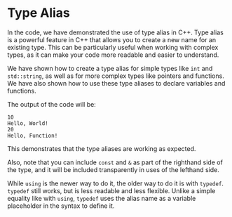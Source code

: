 # Type Alias

In the code, we have demonstrated the use of type alias in C++. Type alias is a powerful feature in C++ that allows you to create a new name for an existing type. This can be particularly useful when working with complex types, as it can make your code more readable and easier to understand.

We have shown how to create a type alias for simple types like `int` and `std::string`, as well as for more complex types like pointers and functions. We have also shown how to use these type aliases to declare variables and functions.

The output of the code will be:

```
10
Hello, World!
20
Hello, Function!
```

This demonstrates that the type aliases are working as expected.

Also, note that you can include `const` and `&` as part of the righthand side of the type, and it will be included transparently in uses of the lefthand side.

While `using` is the newer way to do it, the older way to do it is with `typedef`.  `typedef` still works, but is less readable and less flexible.  Unlike a simple equality like with `using`, `typedef` uses the alias name as a variable placeholder in the syntax to define it.
